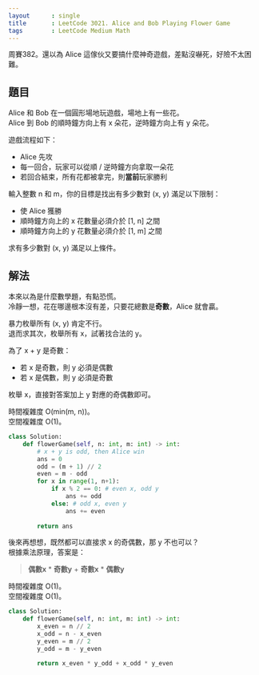 ```yaml
---
layout      : single
title       : LeetCode 3021. Alice and Bob Playing Flower Game
tags        : LeetCode Medium Math
---
```

周賽382。還以為 Alice 這傢伙又要搞什麼神奇遊戲，差點沒嚇死，好險不太困難。  

## 題目

Alice 和 Bob 在一個圓形場地玩遊戲，場地上有一些花。  
Alice 到 Bob 的順時鐘方向上有 x 朵花，逆時鐘方向上有 y 朵花。  

遊戲流程如下：  

- Alice 先攻  
- 每一回合，玩家可以從順 / 逆時鐘方向拿取一朵花  
- 若回合結束，所有花都被拿完，則**當前**玩家勝利  

輸入整數 n 和 m，你的目標是找出有多少數對 (x, y) 滿足以下限制：  

- 使 Alice 獲勝  
- 順時鐘方向上的 x 花數量必須介於 [1, n] 之間  
- 順時鐘方向上的 y 花數量必須介於 [1, m] 之間  

求有多少數對 (x, y) 滿足以上條件。  

## 解法

本來以為是什麼數學題，有點恐慌。  
冷靜一想，花在哪邊根本沒有差，只要花總數是**奇數**，Alice 就會贏。  

暴力枚舉所有 (x, y) 肯定不行。  
退而求其次，枚舉所有 x，試著找合法的 y。  

為了 x + y 是奇數：  

- 若 x 是奇數，則 y 必須是偶數  
- 若 x 是偶數，則 y 必須是奇數  

枚舉 x，直接對答案加上 y 對應的奇偶數即可。  

時間複雜度 O(min(m, n))。  
空間複雜度 O(1)。  

```python
class Solution:
    def flowerGame(self, n: int, m: int) -> int:
        # x + y is odd, then Alice win
        ans = 0
        odd = (m + 1) // 2
        even = m - odd
        for x in range(1, n+1):
            if x % 2 == 0: # even x, odd y
                ans += odd
            else: # odd x, even y
                ans += even
                
        return ans
```

後來再想想，既然都可以直接求 x 的奇偶數，那 y 不也可以？  
根據乘法原理，答案是：  
> **偶數x** \* **奇數y** + **奇數x** \* **偶數y**

時間複雜度 O(1)。  
空間複雜度 O(1)。  

```python
class Solution:
    def flowerGame(self, n: int, m: int) -> int:
        x_even = n // 2
        x_odd = n - x_even
        y_even = m // 2
        y_odd = m - y_even

        return x_even * y_odd + x_odd * y_even
```
